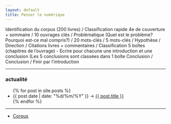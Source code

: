 ```yaml
---
layout: default
title: Penser le numérique
---
```


Identification du corpus (200 livres) / Classification rapide 4e de couverture + sommaire / 10 ouvrages clés / Problématique (Quel est le problème? Pourquoi est-ce mal compris?) / 20 mots-clés / 5 mots-clés / Hypothèse / Direction / Citations livres + commentaires / Classification 5 boîtes (chapitres de l’ouvrage) - Ecrire pour chacune une introduction et une conclusion (Les 5 conclusions sont classées dans 1 boîte Conclusion / Conclusion / Finir par l’introduction</p>

-------

### actualité
  
<ul class="posts">
{% for post in site.posts %}
<li><span>{{ post.date | date: "%d/%m/%Y" }}</span> &rarr; <a href="{{ post.url }}">{{ post.title }}</a></li>
{% endfor %}
</ul>

-------

* [Corpus](/corpus/)
